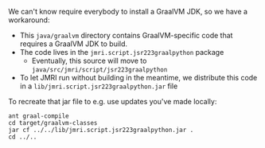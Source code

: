 We can't know require everybody to install a GraalVM JDK, so we have a workaround:

 - This `java/graalvm` directory contains GraalVM-specific code that requires a GraalVM JDK to build.
 - The code lives in the `jmri.script.jsr223graalpython` package
    - Eventually, this source will move to `java/src/jmri/script/jsr223graalpython`
 - To let JMRI run without building in the meantime, we distribute this code in a `lib/jmri.script.jsr223graalpython.jar` file


To recreate that jar file to e.g. use updates you've made locally:

```
ant graal-compile
cd target/graalvm-classes
jar cf ../../lib/jmri.script.jsr223graalpython.jar .
cd ../..
```
